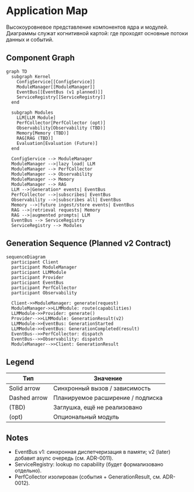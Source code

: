 # Application Map

Высокоуровневое представление компонентов ядра и модулей. Диаграммы служат когнитивной картой: где проходят основные потоки данных и событий.

## Component Graph

```mermaid
graph TD
  subgraph Kernel
    ConfigService[[ConfigService]]
    ModuleManager[[ModuleManager]]
    EventBus[[EventBus (v1 planned)]]
    ServiceRegistry[[ServiceRegistry]]
  end

  subgraph Modules
    LLM[LLM Module]
    PerfCollector[PerfCollector (opt)]
    Observability[Observability (TBD)]
    Memory[Memory (TBD)]
    RAG[RAG (TBD)]
    Evaluation[Evaluation (Future)]
  end

  ConfigService --> ModuleManager
  ModuleManager -->|lazy load| LLM
  ModuleManager --> PerfCollector
  ModuleManager --> Observability
  ModuleManager --> Memory
  ModuleManager --> RAG
  LLM -->|Generation* events| EventBus
  PerfCollector -->|subscribes| EventBus
  Observability -->|subscribes all| EventBus
  Memory -->|future ingest/store events| EventBus
  RAG -->|retrieval requests| Memory
  RAG -->|augmented prompts| LLM
  EventBus --> ServiceRegistry
  ServiceRegistry --> Modules
```

## Generation Sequence (Planned v2 Contract)

```mermaid
sequenceDiagram
  participant Client
  participant ModuleManager
  participant LLMModule
  participant Provider
  participant EventBus
  participant PerfCollector
  participant Observability

  Client->>ModuleManager: generate(request)
  ModuleManager->>LLMModule: route(capabilities)
  LLMModule->>Provider: generate()
  Provider-->>LLMModule: GenerationResult(v2)
  LLMModule->>EventBus: GenerationStarted
  LLMModule->>EventBus: GenerationCompleted(result)
  EventBus-->>PerfCollector: dispatch
  EventBus-->>Observability: dispatch
  ModuleManager-->>Client: GenerationResult
```

## Legend

| Тип | Значение |
|-----|----------|
| Solid arrow | Синхронный вызов / зависимость |
| Dashed arrow | Планируемое расширение / подписка |
| (TBD) | Заглушка, ещё не реализовано |
| (opt) | Опциональный модуль |

## Notes

- EventBus v1: синхронная диспетчеризация в памяти; v2 (later) добавит async очередь (см. ADR-0011).
- ServiceRegistry: lookup по capability (будет формализовано отдельно).
- PerfCollector изолирован (события + GenerationResult, см. ADR-0012).
